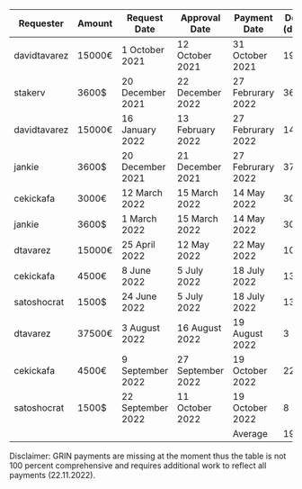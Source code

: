 |Requester|Amount|Request Date|Approval  Date|Payment Date|Delay (days)
| --- | --- |--- |--- |--- |--- |
|davidtavarez|15000€|1 October 2021|12 October 2021|31 October 2021|19|
|stakerv|3600$|20 December 2021|22 December 2022|27 Februrary 2022|36|
|davidtavarez|15000€|16 January 2022|13 February 2022|27 Februrary 2022|14|
|jankie|3600$|20 December 2021|21 December 2021|27 Februrary 2022|37|
|cekickafa |3000€|12 March 2022|15 March 2022|14 May 2022|30|
|jankie|3600$|1 March 2022|15 March 2022|14 May 2022|30|
|dtavarez|15000€|25 April 2022|12 May 2022|22 May 2022|10|
|cekickafa|4500€|8 June 2022|5 July 2022|18 July 2022|13|
|satoshocrat|1500$|24 June 2022|5 July 2022|18 July 2022|13|
|dtavarez|37500€|3 August 2022|16 August 2022|19 August 2022|3|
|cekickafa |4500€|9 September 2022|27 September 2022|19 October 2022|22|
|satoshocrat|1500$|22 September 2022|11 October 2022|19 October 2022|8|
|||||Average|19,6|

Disclaimer: GRIN payments are missing at the moment thus the table is not 100 percent comprehensive and requires additional work to reflect all payments (22.11.2022).

